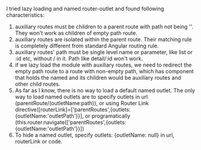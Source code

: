 I tried lazy loading and named router-outlet and found following characteristics:

1. auxiliary routes must be children to a parent route with path not being ''. They won't work as children of empty path route.
1. auxiliary routes are isolated within the parent route. Their matching rule is completely different from standard Angular routing rule.
1. auxiliary routes' path must be single level name or parameter, like list or :id etc, without / in it. Path like detail/:id won't work.
1. if we lazy load the module with auxiliary routes, we need to redirect the empty path route to a route with non-empty path, which has component that holds the named <router-outlet> and its children would be auxiliary routes and other child routes.
1. As far as I know, there is no way to load a default named outlet. The only way to load named outlets are to specify outlets in url (parentRoute/(outletName:path)), or using Router Link directive([routerLink]=['parentRoutes',{outlets: {outletName:'outletPath'}}], or programatically (this.router.navigate(['parentRoutes',{outlets: {outletName:'outletPath'}}])
1. To hide a named outlet, specify outlets: {outletName: null} in url, routerLink or code.
